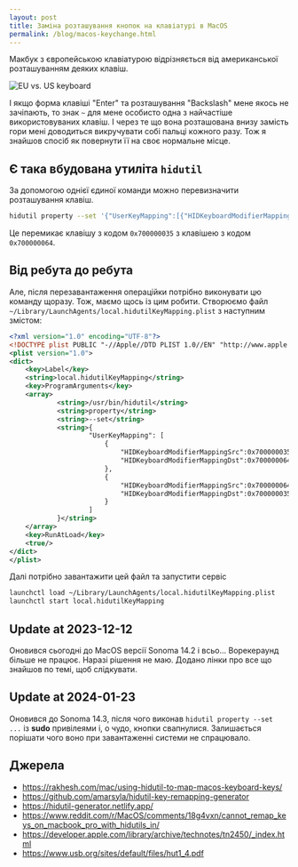 ```yaml
---
layout: post
title: Заміна розташування кнопок на клавіатурі в MacOS
permalink: /blog/macos-keychange.html
---
```


Макбук з європейською клавіатурою відрізняється від американської розташуванням деяких клавіш.

![EU vs. US keyboard](/assets/img/macos-keyboards-layout.jpg)

І якщо форма клавіші "Enter" та розташування "Backslash" мене якось не зачіпають, то знак `~` для мене особисто одна з найчастіше використовуваних клавіш. І через те що вона розташована внизу замість гори мені доводиться викручувати собі пальці кожного разу. Тож я знайшов спосіб як повернути її на своє нормальне місце.

<!--more-->

## Є така вбудована утиліта `​​hidutil`

За допомогою однієї єдиної команди можно перевизначити розташування клавіш.

```sh
hidutil property --set '{"UserKeyMapping":[{"HIDKeyboardModifierMappingSrc":0x700000035,"HIDKeyboardModifierMappingDst":0x700000064},{"HIDKeyboardModifierMappingSrc":0x700000064,"HIDKeyboardModifierMappingDst":0x700000035}]}'
```

Це перемикає клавішу з кодом `0x700000035` з клавішею з кодом `0x700000064`.

## Від ребута до ребута

Але, після перезавантаження операційки потрібно виконувати цю команду щоразу. Тож, маємо щось із цим робити.
Створюємо файл `~/Library/LaunchAgents/local.hidutilKeyMapping.plist` з наступним змістом:

```xml
<?xml version="1.0" encoding="UTF-8"?>
<!DOCTYPE plist PUBLIC "-//Apple//DTD PLIST 1.0//EN" "http://www.apple.com/DTDs/PropertyList-1.0.dtd">
<plist version="1.0">
<dict>
	<key>Label</key>
	<string>local.hidutilKeyMapping</string>
	<key>ProgramArguments</key>
	<array>
			<string>/usr/bin/hidutil</string>
			<string>property</string>
			<string>--set</string>
			<string>{
					"UserKeyMapping": [
						{
							"HIDKeyboardModifierMappingSrc":0x700000035,
							"HIDKeyboardModifierMappingDst":0x700000064
						},
						{
							"HIDKeyboardModifierMappingSrc":0x700000064,
							"HIDKeyboardModifierMappingDst":0x700000035
						}
					]
			}</string>
	</array>
	<key>RunAtLoad</key>
	<true/>
</dict>
</plist>
```

Далі потрібно завантажити цей файл та запустити сервіс

```sh
launchctl load ~/Library/LaunchAgents/local.hidutilKeyMapping.plist
launchctl start local.hidutilKeyMapping
```

## Update at 2023-12-12

Оновився сьогодні до MacOS версії Sonoma 14.2 і всьо... Ворекераунд більше не працює. Наразі рішення не маю. Додано лінки про все що знайшов по темі, щоб слідкувати.

## Update at 2024-01-23

Оновився до Sonoma 14.3, після чого виконав `hidutil property --set ...` із **sudo** привілеями і, о чудо, кнопки свапнулися. Залишається порішати чого воно при завантаженні системи не спрацювало.

## Джерела

- https://rakhesh.com/mac/using-hidutil-to-map-macos-keyboard-keys/
- https://github.com/amarsyla/hidutil-key-remapping-generator
- https://hidutil-generator.netlify.app/
- https://www.reddit.com/r/MacOS/comments/18g4vxn/cannot_remap_keys_on_macbook_pro_with_hidutils_in/
- https://developer.apple.com/library/archive/technotes/tn2450/_index.html
- https://www.usb.org/sites/default/files/hut1_4.pdf
